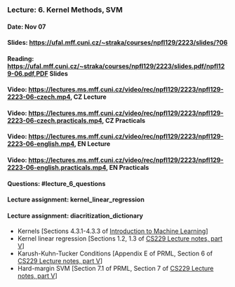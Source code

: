 ### Lecture: 6. Kernel Methods, SVM
#### Date: Nov 07
#### Slides: https://ufal.mff.cuni.cz/~straka/courses/npfl129/2223/slides/?06
#### Reading: https://ufal.mff.cuni.cz/~straka/courses/npfl129/2223/slides.pdf/npfl129-06.pdf,PDF Slides
#### Video: https://lectures.ms.mff.cuni.cz/video/rec/npfl129/2223/npfl129-2223-06-czech.mp4, CZ Lecture
#### Video: https://lectures.ms.mff.cuni.cz/video/rec/npfl129/2223/npfl129-2223-06-czech.practicals.mp4, CZ Practicals
#### Video: https://lectures.ms.mff.cuni.cz/video/rec/npfl129/2223/npfl129-2223-06-english.mp4, EN Lecture
#### Video: https://lectures.ms.mff.cuni.cz/video/rec/npfl129/2223/npfl129-2223-06-english.practicals.mp4, EN Practicals
#### Questions: #lecture_6_questions
#### Lecture assignment: kernel_linear_regression
#### Lecture assignment: diacritization_dictionary

- Kernels [Sections 4.3.1-4.3.3 of [Introduction to Machine Learning](https://arxiv.org/pdf/0904.3664v1.pdf)]
- Kernel linear regression [Sections 1.2, 1.3 of [CS229 Lecture notes, part V](http://cs229.stanford.edu/summer2020/cs229-notes3.pdf)]
- Karush-Kuhn-Tucker Conditions [Appendix E of PRML, Section 6 of [CS229 Lecture notes, part V](http://cs229.stanford.edu/summer2020/cs229-notes3.pdf)]
- Hard-margin SVM [Section 7.1 of PRML, Section 7 of [CS229 Lecture notes, part V](http://cs229.stanford.edu/summer2020/cs229-notes3.pdf)]
